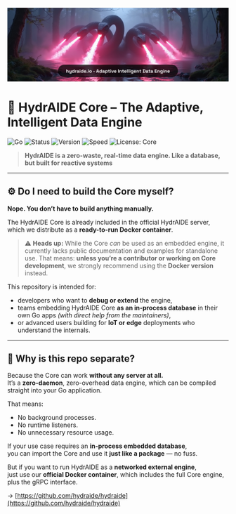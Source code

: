 ![HydrAIDE Core](images/hydraide-banner.jpg)

# 🧠 HydrAIDE Core – The Adaptive, Intelligent Data Engine

![Go](https://img.shields.io/badge/built%20with-Go-00ADD8?style=for-the-badge&logo=go)
![Status](https://img.shields.io/badge/status-Production%20Ready-brightgreen?style=for-the-badge)
![Version](https://img.shields.io/badge/version-2.0-informational?style=for-the-badge)
![Speed](https://img.shields.io/badge/Access-O(1)%20Always-ff69b4?style=for-the-badge)
![License: Core](https://img.shields.io/badge/license-SSPL--1.0--Custom-red?style=for-the-badge)

> **HydrAIDE is a zero-waste, real-time data engine. Like a database, but built for reactive systems**

---

## ⚙️ Do I need to build the Core myself?

**Nope. You don’t have to build anything manually.**

The HydrAIDE Core is already included in the official HydrAIDE server,
which we distribute as a **ready-to-run Docker container**.

> ⚠️ **Heads up:** While the Core *can* be used as an embedded engine, it currently lacks public documentation and examples for standalone use.
> That means: **unless you’re a contributor or working on Core development**, we strongly recommend using the **Docker version** instead.

This repository is intended for:

* developers who want to **debug or extend** the engine,
* teams embedding HydrAIDE Core **as an in-process database** in their own Go apps *(with direct help from the maintainers)*,
* or advanced users building for **IoT or edge** deployments who understand the internals.

---

## 🔧 Why is this repo separate?

Because the Core can work **without any server at all.**  
It’s a **zero-daemon**, zero-overhead data engine, which can be compiled straight into your Go application.

That means:

- No background processes.
- No runtime listeners.
- No unnecessary resource usage.

If your use case requires an **in-process embedded database**,  
you can import the Core and use it **just like a package** — no fuss.

But if you want to run HydrAIDE as a **networked external engine**,  
just use our **official Docker container**, which includes the full Core engine,  
plus the gRPC interface.

→ [https://github.com/hydraide/hydraide](https://github.com/hydraide/hydraide)

